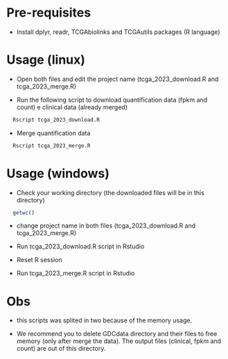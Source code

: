 
# Pre-requisites

- Install dplyr, readr, TCGAbiolinks and TCGAutils packages (R language)

# Usage (linux)

- Open both files and edit the project name (tcga_2023_download.R and tcga_2023_merge.R)

- Run the following script to download quantification data (fpkm and count) e clinical data (already merged)

```sh
  Rscript tcga_2023_download.R
```

- Merge quantification data

```sh
  Rscript tcga_2023_merge.R
```

# Usage (windows)

- Check your working directory (the downloaded files will be in this directory)

```R
  getwc()
```

- change project name in both files (tcga_2023_download.R and tcga_2023_merge.R)

- Run tcga_2023_download.R script in Rstudio

- Reset R session

- Run tcga_2023_merge.R script in Rstudio

# Obs

- this scripts was splited in two because of the memory usage.

- We recommend you to delete GDCdata directory and their files to free memory (only after merge the data). The output files (clinical, fpkm and count) are out of this directory.
